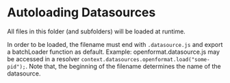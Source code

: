 # Autoloading Datasources
All files in this folder (and subfolders) will be loaded at runtime.

In order to be loaded, the filename must end with `.datasource.js` and export a batchLoader function as default. 
Example: openformat.datasource.js may be accessed in a resolver `context.datasources.openformat.load("some-pid");`. Note that, the beginning of the filename determines the name of the datasource. 